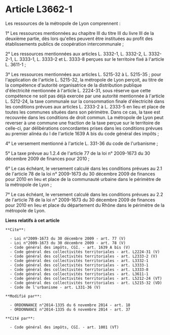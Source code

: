 # Article L3662-1

Les ressources de la métropole de Lyon comprennent : 

1° Les ressources mentionnées au chapitre III du titre III du livre III de la deuxième partie, dès lors qu'elles peuvent être
instituées au profit des établissements publics de coopération intercommunale ; 

2° Les ressources mentionnées aux articles L. 3332-1, L. 3332-2, L. 3332-2-1, L. 3333-1, L. 3333-2 et L. 3333-8 perçues sur
le territoire fixé à l'article L. 3611-1 ; 

3° Les ressources mentionnées aux articles L. 5215-32 à L. 5215-35 ; pour l'application de l'article L. 5215-32, la métropole
de Lyon perçoit, au titre de la compétence d'autorité organisatrice de la distribution publique d'électricité mentionnée à
l'article L. 2224-31, sous réserve que cette compétence ne soit pas déjà exercée par une autorité mentionnée à l'article L.
5212-24, la taxe communale sur la consommation finale d'électricité dans les conditions prévues aux articles L. 2333-2 à L.
2333-5 en lieu et place de toutes les communes situées dans son périmètre. Dans ce cas, la taxe est recouvrée dans les
conditions de droit commun. La métropole de Lyon peut reverser à une commune une fraction de la taxe perçue sur le territoire
de celle-ci, par délibérations concordantes prises dans les conditions prévues au premier alinéa du I de l'article 1639 A bis
du code général des impôts ; 

4° Le versement mentionné à l'article L. 331-36 du code de l'urbanisme ; 

5° La taxe prévue au 1.2.4 de l'article 77 de la loi n° 2009-1673 du 30 décembre 2009 de finances pour 2010 ; 

6° Le cas échéant, le versement calculé dans les conditions prévues au 2.1 de l'article 78 de la loi n° 2009-1673 du 30
décembre 2009 de finances pour 2010 en lieu et place de la communauté urbaine dans le périmètre de la métropole de Lyon ; 

7° Le cas échéant, le versement calculé dans les conditions prévues au 2.2 de l'article 78 de la loi n° 2009-1673 du 30
décembre 2009 de finances pour 2010 en lieu et place du département du Rhône dans le périmètre de la métropole de Lyon.

**Liens relatifs à cet article**

	**Cite**:

	  - Loi n°2009-1673 du 30 décembre 2009 - art. 77 (V)
	  - Loi n°2009-1673 du 30 décembre 2009 - art. 78 (V)
	  - Code général des impôts, CGI. - art. 1639 A bis (V)
	  - Code général des collectivités territoriales - art. L2224-31 (V)
	  - Code général des collectivités territoriales - art. L2333-2 (V)
	  - Code général des collectivités territoriales - art. L3332-1
	  - Code général des collectivités territoriales - art. L3333-1
	  - Code général des collectivités territoriales - art. L3333-8
	  - Code général des collectivités territoriales - art. L3611-1
	  - Code général des collectivités territoriales - art. L5212-24 (VT)
	  - Code général des collectivités territoriales - art. L5215-32 (VD)
	  - Code de l'urbanisme - art. L331-36 (V)

	**Modifié par**:

	  - ORDONNANCE n°2014-1335 du 6 novembre 2014 - art. 18
	  - ORDONNANCE n°2014-1335 du 6 novembre 2014 - art. 37

	**Cité par**:

	  - Code général des impôts, CGI. - art. 1001 (VT)
